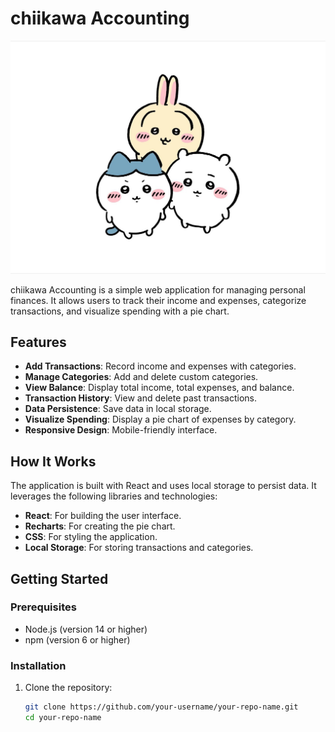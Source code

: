# chiikawa Accounting

![chiikawa Accounting Logo](chiikawa.jpg)

chiikawa Accounting is a simple web application for managing personal finances. It allows users to track their income and expenses, categorize transactions, and visualize spending with a pie chart.

## Features

- **Add Transactions**: Record income and expenses with categories.
- **Manage Categories**: Add and delete custom categories.
- **View Balance**: Display total income, total expenses, and balance.
- **Transaction History**: View and delete past transactions.
- **Data Persistence**: Save data in local storage.
- **Visualize Spending**: Display a pie chart of expenses by category.
- **Responsive Design**: Mobile-friendly interface.

## How It Works

The application is built with React and uses local storage to persist data. It leverages the following libraries and technologies:

- **React**: For building the user interface.
- **Recharts**: For creating the pie chart.
- **CSS**: For styling the application.
- **Local Storage**: For storing transactions and categories.

## Getting Started

### Prerequisites

- Node.js (version 14 or higher)
- npm (version 6 or higher)

### Installation

1. Clone the repository:

   ```sh
   git clone https://github.com/your-username/your-repo-name.git
   cd your-repo-name
